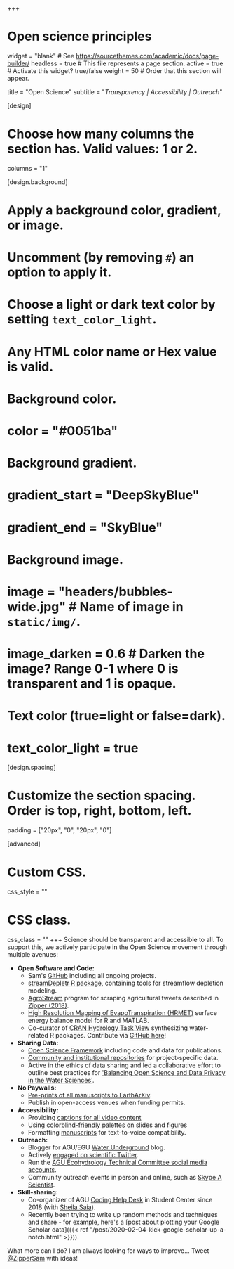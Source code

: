 +++
# Open science principles

widget = "blank"  # See https://sourcethemes.com/academic/docs/page-builder/
headless = true # This file represents a page section.
active = true  # Activate this widget? true/false
weight = 50  # Order that this section will appear.

title = "Open Science"
subtitle = "*Transparency | Accessibility | Outreach*"

[design]
  # Choose how many columns the section has. Valid values: 1 or 2.
  columns = "1"

[design.background]
  # Apply a background color, gradient, or image.
  #   Uncomment (by removing `#`) an option to apply it.
  #   Choose a light or dark text color by setting `text_color_light`.
  #   Any HTML color name or Hex value is valid.

  # Background color.
  # color = "#0051ba"
  
  # Background gradient.
  # gradient_start = "DeepSkyBlue"
  # gradient_end = "SkyBlue"
  
  # Background image.
  # image = "headers/bubbles-wide.jpg"  # Name of image in `static/img/`.
  # image_darken = 0.6  # Darken the image? Range 0-1 where 0 is transparent and 1 is opaque.

  # Text color (true=light or false=dark).
  # text_color_light = true

[design.spacing]
  # Customize the section spacing. Order is top, right, bottom, left.
  padding = ["20px", "0", "20px", "0"]

[advanced]
 # Custom CSS. 
 css_style = ""
 
 # CSS class.
 css_class = ""
+++
Science should be transparent and accessible to all. To support this, we actively participate in the Open Science movement through multiple avenues:
 - **Open Software and Code:** 
   - Sam's [GitHub](https://www.github.com/samzipper) including all ongoing projects.
   - [streamDepletr R package](https://cran.r-project.org/package=streamDepletr), containing tools for streamflow depletion modeling.
   - [AgroStream](https://github.com/samzipper/AgroStream) program for scraping agricultural tweets described in [Zipper (2018)](https://dl.sciencesocieties.org/publications/aj/articles/110/1/349).
   - [High Resolution Mapping of EvapoTranspiration (HRMET)](https://github.com/samzipper/HRMET) surface energy balance model for R and MATLAB.
   - Co-curator of [CRAN Hydrology Task View](https://cran.r-project.org/web/views/Hydrology.html) synthesizing water-related R packages. Contribute via [GitHub here](https://github.com/ropensci/Hydrology/)!
 - **Sharing Data:** 
   - [Open Science Framework](https://osf.io/jx68u/) including code and data for publications.
   - [Community and institutional repositories](https://lter.limnology.wisc.edu/power-search/data-set?search_api_views_fulltext=Zipper) for project-specific data.
   - Active in the ethics of data sharing and led a collaborative effort to outline best practices for ['Balancing Open Science and Data Privacy in the Water Sciences'](https://agupubs.onlinelibrary.wiley.com/doi/abs/10.1029/2019WR025080).
 - **No Paywalls:** 
   - [Pre-prints of all manuscripts to EarthArXiv](https://osf.io/jx68u/).
   - Publish in open-access venues when funding permits.
 - **Accessibility:** 
   - Providing [captions for all video content](https://www.youtube.com/watch?v=DaTFs6VEpTU)
   - Using [colorblind-friendly palettes](https://sashat.me/2017/01/11/list-of-20-simple-distinct-colors/) on slides and figures
   - Formatting [manuscripts](https://osf.io/jx68u/) for text-to-voice compatibility.
 - **Outreach:** 
   - Blogger for AGU/EGU [Water Underground](https://blogs.agu.org/waterunderground/) blog.
   - Actively [engaged on scientific Twitter](https://www.twitter.com/ZipperSam).
   - Run the [AGU Ecohydrology Technical Committee social media accounts](https://twitter.com/AGUecohydro).
   - Community outreach events in person and online, such as [Skype A Scientist](https://www.skypeascientist.com/).
 - **Skill-sharing:** 
   - Co-organizer of AGU [Coding Help Desk](https://github.com/sheilasaia/agu-2019-coding-help-desk) in Student Center since 2018 (with [Sheila Saia](https://github.com/sheilasaia/agu-2019-coding-help-desk)).
   - Recently been trying to write up random methods and techniques and share - for example, here's a [post about plotting your Google Scholar data]({{< ref "/post/2020-02-04-kick-google-scholar-up-a-notch.html" >}})).

What more can I do? I am always looking for ways to improve... Tweet [@ZipperSam](https://www.twitter.com/ZipperSam) with ideas!